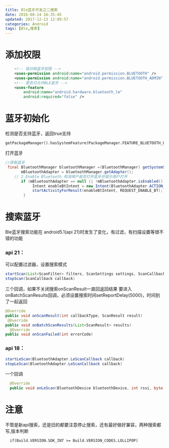 ```yaml
---
title: Ble蓝牙开发之二搜索
date: 2016-08-24 16:35:45
updated: 2017-12-13 12:09:57categories: Android
tags: [Ble,搜索]
---
```

# 添加权限
```xml
	<!-- 低功耗蓝牙权限 -->
    <uses-permission android:name="android.permission.BLUETOOTH" />
    <uses-permission android:name="android.permission.BLUETOOTH_ADMIN" />
	<!-- 是否只允许BLE蓝牙 -->
    <uses-feature
        android:name="android.hardware.bluetooth_le"
        android:required="false" />
```

# 蓝牙初始化
检测是否支持蓝牙，返回true支持
```
getPackageManager().hasSystemFeature(PackageManager.FEATURE_BLUETOOTH_LE)
```
打开蓝牙
```java
//获取蓝牙
 final BluetoothManager bluetoothManager =(BluetoothManager) getSystemService(Context.BLUETOOTH_SERVICE);
       mBluetoothAdapter = bluetoothManager.getAdapter();
    // 2.Enable Bluetooth 检测用户是否打开蓝牙并提示用户打开
	   if (mBluetoothAdapter == null || !mBluetoothAdapter.isEnabled()) {	
			Intent enableBtIntent = new Intent(BluetoothAdapter.ACTION_REQUEST_ENABLE);
			startActivityForResult(enableBtIntent, REQUEST_ENABLE_BT);
	    }
```
# 搜索蓝牙
Ble蓝牙搜索功能在 android5.1(api 21)时发生了变化，有过滤，有扫描设置等很不错的功能
### api 21：
可以配置过滤器，设置搜索模式

```java
startScan(List<ScanFilter> filters, ScanSettings settings, ScanCallback callback)
stopScan(ScanCallback callback)
```

三个回调，如果不关闭搜索onScanResult一直回返回结果
要进入onBatchScanResults回调，必须设置搜索时间setReportDelay(5000)，时间到了一起返回

```java
@Override
public void onScanResult(int callbackType, ScanResult result)
 @Override
public void onBatchScanResults(List<ScanResult> results)
  @Override
public void onScanFailed(int errorCode) 
```

### api 18：

```java
startLeScan(BluetoothAdapter.LeScanCallback callback)
stopLeScan(BluetoothAdapter.LeScanCallback callback)
```

一个回调
```java
  @Override
  public void onLeScan(BluetoothDevice bluetoothDevice, int rssi, byte[] bytes)
```
# 注意

不管是新api搜索，还是旧的都要注意停止搜索，还有最好做好兼容，两种搜索都写,版本判断
```
  if(Build.VERSION.SDK_INT >= Build.VERSION_CODES.LOLLIPOP)
```